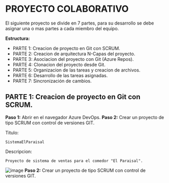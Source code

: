 # PROYECTO COLABORATIVO
El siguiente proyecto se divide en 7 partes, para su desarrollo se debe asignar una o mas partes a cada miembro del equipo.

**Estructura:**
- PARTE 1: Creacion de proyecto en Git con SCRUM.
- PARTE 2: Creacion de arquitectura N-Capas del proyecto.
- PARTE 3: Asociacion del proyecto con Git (Azure Repos).
- PARTE 4: Clonacion del proyecto desde Git.
- PARTE 5: Organizacion de las tareas y creacion de archivos.
- PARTE 6: Desarrollo de las tareas asignadas.
- PARTE 7: Sincronización de cambios.

## PARTE 1: Creacion de proyecto en Git con SCRUM.
**Paso 1:** Abrir en el navegador Azure DevOps.
**Paso 2:** Crear un proyecto de tipo SCRUM con control de versiones GIT.

Titulo:
```
SistemaElParaisal
```
Descripcion:
```
Proyecto de sistema de ventas para el comedor "El Paraisal".
```
![image](https://github.com/user-attachments/assets/43d98e32-42a0-4162-b33e-0a09753452a5)
**Paso 2:** Crear un proyecto de tipo SCRUM con control de versiones GIT.
